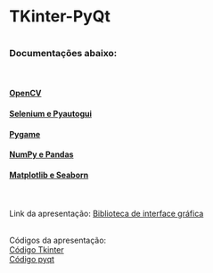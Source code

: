 <h1>TKinter-PyQt<h1>
<h3>Documentações abaixo:</h3><br>
  
#### [OpenCV](https://www.notion.so/OpenCV-24dec5266445801c95d5e7503836209b)

#### [Selenium e Pyautogui](https://www.notion.so/Selenium-e-Pyautogui-24dec526644580768dfaef03b330342d)

#### [Pygame](https://www.notion.so/Pygame-24dec526644580888801dbe0b389c16e)

#### [NumPy e Pandas](https://www.notion.so/NumPy-e-Pandas-24dec526644580ff94c5f10b05040b3a)

#### [Matplotlib e Seaborn](https://www.notion.so/Matplotlib-e-Seaborn-24dec526644580a79e5ac93dcc7c334b)
<br><br>
Link da apresentação:
[Biblioteca de interface gráfica](https://www.canva.com/design/DAGvMqjirlI/GECfXSQWO0Ic7Zb6HbxfYw/edit)
<br><br>

Códigos da apresentação:<br>
[Código Tkinter](PyQt_login.py) <br>
[Código pyqt](login_TKinter.py)
